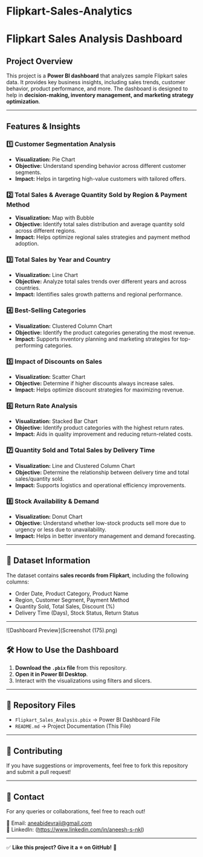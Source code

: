# Flipkart-Sales-Analytics
# Flipkart Sales Analysis Dashboard

## Project Overview
This project is a **Power BI dashboard** that analyzes sample Flipkart sales data. It provides key business insights, including sales trends, customer behavior, product performance, and more. The dashboard is designed to help in **decision-making, inventory management, and marketing strategy optimization**.

---

## Features & Insights

### **1️⃣ Customer Segmentation Analysis**
- **Visualization:** Pie Chart
- **Objective:** Understand spending behavior across different customer segments.
- **Impact:** Helps in targeting high-value customers with tailored offers.

### **2️⃣ Total Sales & Average Quantity Sold by Region & Payment Method**
- **Visualization:** Map with Bubble
- **Objective:** Identify total sales distribution and average quantity sold across different regions.
- **Impact:** Helps optimize regional sales strategies and payment method adoption.

### **3️⃣ Total Sales by Year and Country**
- **Visualization:** Line Chart
- **Objective:** Analyze total sales trends over different years and across countries.
- **Impact:** Identifies sales growth patterns and regional performance.

### **4️⃣ Best-Selling Categories**
- **Visualization:** Clustered Column Chart
- **Objective:** Identify the product categories generating the most revenue.
- **Impact:** Supports inventory planning and marketing strategies for top-performing categories.

### **5️⃣ Impact of Discounts on Sales**
- **Visualization:** Scatter Chart
- **Objective:** Determine if higher discounts always increase sales.
- **Impact:** Helps optimize discount strategies for maximizing revenue.

### **6️⃣ Return Rate Analysis**
- **Visualization:** Stacked Bar Chart
- **Objective:** Identify product categories with the highest return rates.
- **Impact:** Aids in quality improvement and reducing return-related costs.

### **7️⃣ Quantity Sold and Total Sales by Delivery Time**
- **Visualization:** Line and Clustered Column Chart
- **Objective:** Determine the relationship between delivery time and total sales/quantity sold.
- **Impact:** Supports logistics and operational efficiency improvements.

### **8️⃣ Stock Availability & Demand**
- **Visualization:** Donut Chart
- **Objective:** Understand whether low-stock products sell more due to urgency or less due to unavailability.
- **Impact:** Helps in better inventory management and demand forecasting.

---

## 📂 Dataset Information
The dataset contains **sales records from Flipkart**, including the following columns:
- Order Date, Product Category, Product Name
- Region, Customer Segment, Payment Method
- Quantity Sold, Total Sales, Discount (%)
- Delivery Time (Days), Stock Status, Return Status

---
![Dashboard Preview](Screenshot (175).png)


## 🛠️ How to Use the Dashboard
1. **Download the `.pbix` file** from this repository.
2. **Open it in Power BI Desktop**.
3. Interact with the visualizations using filters and slicers.

---

## 🔗 Repository Files
- `Flipkart_Sales_Analysis.pbix` → Power BI Dashboard File
- `README.md` → Project Documentation (This File)

---

## 🤝 Contributing
If you have suggestions or improvements, feel free to fork this repository and submit a pull request!

---

## 📧 Contact
For any queries or collaborations, feel free to reach out!

📩 Email: aneabidevraji@gmail.com  
🔗 LinkedIn: (https://www.linkedin.com/in/aneesh-s-nkl)  

---

✅ **Like this project? Give it a ⭐ on GitHub!** 🎉
